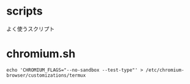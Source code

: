 # scripts
よく使うスクリプト

# chromium.sh
```
echo 'CHROMIUM_FLAGS="--no-sandbox --test-type"' > /etc/chromium-browser/customizations/termux
```
